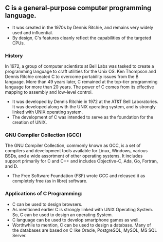 ## C is a general-purpose computer programming language. 

- It was created in the 1970s by Dennis Ritchie, and remains very widely used and influential. 
- By design, C's features cleanly reflect the capabilities of the targeted CPUs.


### History


In 1972, a group of computer scientists at Bell Labs was tasked to create a programming language to craft utilities for the Unix OS. Ken Thompson and Dennis Ritchie created C to overcome portability issues from the B language. More than 49 years later, C remained at the top-tier programming language for more than 20 years. The power of C comes from its effective mapping to assembly and low-level control.


- It was developed by Dennis Ritchie in 1972 at the AT&T Bell Laboratories. It was developed along with the UNIX operating system, and is strongly linked with UNIX operating system.
- The development of C was intended to serve as the foundation for the creation of UNIX.


### GNU Compiler Collection (GCC)


The GNU Compiler Collection, commonly known as GCC, is a set of compilers and development tools available for Linux, Windows, various BSDs, and a wide assortment of other operating systems. It includes support primarily for C and C++ and includes Objective-C, Ada, Go, Fortran, and D. 

- The Free Software Foundation (FSF) wrote GCC and released it as completely free (as in libre) software.


### Applications of C Programming:


- C can be used to design browsers.
- As mentioned earlier C is strongly linked with UNIX Operating System. So, C can be used to design an operating System.
- C language can be used to develop smartphone games as well.
- Worthwhile to mention, C can be used to design a database. Many of the databases are based on C like Oracle, PostgreSQL, MySQL, MS SQL Server.